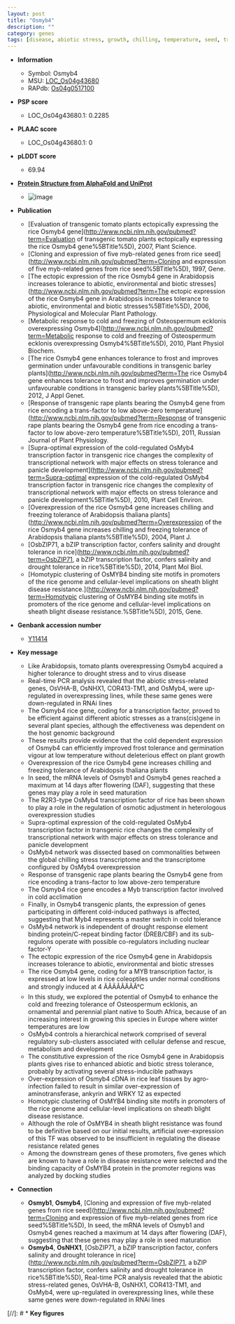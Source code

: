 ```yaml
---
layout: post
title: "Osmyb4"
description: ""
category: genes
tags: [disease, abiotic stress, growth, chilling, temperature, seed, transcription factor, flower, cold tolerance, drought, biotic stress, panicle, defense, leaf, sheath, disease resistance, blight, resistance, blight disease]
---
```


* **Information**  
    + Symbol: Osmyb4  
    + MSU: [LOC_Os04g43680](http://rice.plantbiology.msu.edu/cgi-bin/ORF_infopage.cgi?orf=LOC_Os04g43680)  
    + RAPdb: [Os04g0517100](http://rapdb.dna.affrc.go.jp/viewer/gbrowse_details/irgsp1?name=Os04g0517100)  

* **PSP score**  
    + LOC_Os04g43680.1: 0.2285 

* **PLAAC score**  
    + LOC_Os04g43680.1: 0 

* **pLDDT score**
    + 69.94

* **[Protein Structure from AlphaFold and UniProt](https://www.uniprot.org/uniprotkb/Q7XBH4/entry#structure)**
    + ![image](https://ricepsp.github.io/images/Q7/AF-Q7XBH4-F1.png)

* **Publication**  
    + [Evaluation of transgenic tomato plants ectopically expressing the rice Osmyb4 gene](http://www.ncbi.nlm.nih.gov/pubmed?term=Evaluation of transgenic tomato plants ectopically expressing the rice Osmyb4 gene%5BTitle%5D), 2007, Plant Science.
    + [Cloning and expression of five myb-related genes from rice seed](http://www.ncbi.nlm.nih.gov/pubmed?term=Cloning and expression of five myb-related genes from rice seed%5BTitle%5D), 1997, Gene.
    + [The ectopic expression of the rice Osmyb4 gene in Arabidopsis increases tolerance to abiotic, environmental and biotic stresses](http://www.ncbi.nlm.nih.gov/pubmed?term=The ectopic expression of the rice Osmyb4 gene in Arabidopsis increases tolerance to abiotic, environmental and biotic stresses%5BTitle%5D), 2006, Physiological and Molecular Plant Pathology.
    + [Metabolic response to cold and freezing of Osteospermum ecklonis overexpressing Osmyb4](http://www.ncbi.nlm.nih.gov/pubmed?term=Metabolic response to cold and freezing of Osteospermum ecklonis overexpressing Osmyb4%5BTitle%5D), 2010, Plant Physiol Biochem.
    + [The rice Osmyb4 gene enhances tolerance to frost and improves germination under unfavourable conditions in transgenic barley plants](http://www.ncbi.nlm.nih.gov/pubmed?term=The rice Osmyb4 gene enhances tolerance to frost and improves germination under unfavourable conditions in transgenic barley plants%5BTitle%5D), 2012, J Appl Genet.
    + [Response of transgenic rape plants bearing the Osmyb4 gene from rice encoding a trans-factor to low above-zero temperature](http://www.ncbi.nlm.nih.gov/pubmed?term=Response of transgenic rape plants bearing the Osmyb4 gene from rice encoding a trans-factor to low above-zero temperature%5BTitle%5D), 2011, Russian Journal of Plant Physiology.
    + [Supra-optimal expression of the cold-regulated OsMyb4 transcription factor in transgenic rice changes the complexity of transcriptional network with major effects on stress tolerance and panicle development](http://www.ncbi.nlm.nih.gov/pubmed?term=Supra-optimal expression of the cold-regulated OsMyb4 transcription factor in transgenic rice changes the complexity of transcriptional network with major effects on stress tolerance and panicle development%5BTitle%5D), 2010, Plant Cell Environ.
    + [Overexpression of the rice Osmyb4 gene increases chilling and freezing tolerance of Arabidopsis thaliana plants](http://www.ncbi.nlm.nih.gov/pubmed?term=Overexpression of the rice Osmyb4 gene increases chilling and freezing tolerance of Arabidopsis thaliana plants%5BTitle%5D), 2004, Plant J.
    + [OsbZIP71, a bZIP transcription factor, confers salinity and drought tolerance in rice](http://www.ncbi.nlm.nih.gov/pubmed?term=OsbZIP71, a bZIP transcription factor, confers salinity and drought tolerance in rice%5BTitle%5D), 2014, Plant Mol Biol.
    + [Homotypic clustering of OsMYB4 binding site motifs in promoters of the rice genome and cellular-level implications on sheath blight disease resistance.](http://www.ncbi.nlm.nih.gov/pubmed?term=Homotypic clustering of OsMYB4 binding site motifs in promoters of the rice genome and cellular-level implications on sheath blight disease resistance.%5BTitle%5D), 2015, Gene.

* **Genbank accession number**  
    + [Y11414](http://www.ncbi.nlm.nih.gov/nuccore/Y11414)

* **Key message**  
    + Like Arabidopsis, tomato plants overexpressing Osmyb4 acquired a higher tolerance to drought stress and to virus disease
    + Real-time PCR analysis revealed that the abiotic stress-related genes, OsVHA-B, OsNHX1, COR413-TM1, and OsMyb4, were up-regulated in overexpressing lines, while these same genes were down-regulated in RNAi lines
    + The Osmyb4 rice gene, coding for a transcription factor, proved to be efficient against different abiotic stresses as a trans(cis)gene in several plant species, although the effectiveness was dependent on the host genomic background
    + These results provide evidence that the cold dependent expression of Osmyb4 can efficiently improved frost tolerance and germination vigour at low temperature without deleterious effect on plant growth
    + Overexpression of the rice Osmyb4 gene increases chilling and freezing tolerance of Arabidopsis thaliana plants
    + In seed, the mRNA levels of Osmyb1 and Osmyb4 genes reached a maximum at 14 days after flowering (DAF), suggesting that these genes may play a role in seed maturation
    + The R2R3-type OsMyb4 transcription factor of rice has been shown to play a role in the regulation of osmotic adjustment in heterologous overexpression studies
    + Supra-optimal expression of the cold-regulated OsMyb4 transcription factor in transgenic rice changes the complexity of transcriptional network with major effects on stress tolerance and panicle development
    + OsMyb4 network was dissected based on commonalities between the global chilling stress transcriptome and the transcriptome configured by OsMyb4 overexpression
    + Response of transgenic rape plants bearing the Osmyb4 gene from rice encoding a trans-factor to low above-zero temperature
    + The Osmyb4 rice gene encodes a Myb transcription factor involved in cold acclimation
    + Finally, in Osmyb4 transgenic plants, the expression of genes participating in different cold-induced pathways is affected, suggesting that Myb4 represents a master switch in cold tolerance
    + OsMyb4 network is independent of drought response element binding protein/C-repeat binding factor (DREB/CBF) and its sub-regulons operate with possible co-regulators including nuclear factor-Y
    + The ectopic expression of the rice Osmyb4 gene in Arabidopsis increases tolerance to abiotic, environmental and biotic stresses
    + The rice Osmyb4 gene, coding for a MYB transcription factor, is expressed at low levels in rice coleoptiles under normal conditions and strongly induced at 4 ÃÂÃÂÃÂÃÂ°C
    + In this study, we explored the potential of Osmyb4 to enhance the cold and freezing tolerance of Osteospermum ecklonis, an ornamental and perennial plant native to South Africa, because of an increasing interest in growing this species in Europe where winter temperatures are low
    + OsMyb4 controls a hierarchical network comprised of several regulatory sub-clusters associated with cellular defense and rescue, metabolism and development
    + The constitutive expression of the rice Osmyb4 gene in Arabidopsis plants gives rise to enhanced abiotic and biotic stress tolerance, probably by activating several stress-inducible pathways
    + Over-expression of Osmyb4 cDNA in rice leaf tissues by agro-infection failed to result in similar over-expression of aminotransferase, ankyrin and WRKY 12 as expected
    + Homotypic clustering of OsMYB4 binding site motifs in promoters of the rice genome and cellular-level implications on sheath blight disease resistance.
    + Although the role of OsMYB4 in sheath blight resistance was found to be definitive based on our initial results, artificial over-expression of this TF was observed to be insufficient in regulating the disease resistance related genes
    + Among the downstream genes of these promoters, five genes which are known to have a role in disease resistance were selected and the binding capacity of OsMYB4 protein in the promoter regions was analyzed by docking studies

* **Connection**  
    + __Osmyb1__, __Osmyb4__, [Cloning and expression of five myb-related genes from rice seed](http://www.ncbi.nlm.nih.gov/pubmed?term=Cloning and expression of five myb-related genes from rice seed%5BTitle%5D), In seed, the mRNA levels of Osmyb1 and Osmyb4 genes reached a maximum at 14 days after flowering (DAF), suggesting that these genes may play a role in seed maturation
    + __Osmyb4__, __OsNHX1__, [OsbZIP71, a bZIP transcription factor, confers salinity and drought tolerance in rice](http://www.ncbi.nlm.nih.gov/pubmed?term=OsbZIP71, a bZIP transcription factor, confers salinity and drought tolerance in rice%5BTitle%5D), Real-time PCR analysis revealed that the abiotic stress-related genes, OsVHA-B, OsNHX1, COR413-TM1, and OsMyb4, were up-regulated in overexpressing lines, while these same genes were down-regulated in RNAi lines

[//]: # * **Key figures**  


